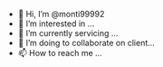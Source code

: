 - 👋 Hi, I’m @monti99992
- 👀 I’m interested in ...
- 🌱 I’m currently servicing ...
- 💞️ I’m doing to collaborate on client...
- 📫 How to reach me ...

<!---
monti99992/monti99992 is a ✨ special ✨ repository because its `README.md` (this file) appears on your GitHub profile.
You can click the Preview link to take a look at your changes.
--->
